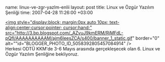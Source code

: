 name: linux-ve-zgr-yazlm-enlii
layout: post
title: Linux ve Özgür Yazılım Şenliği
time: 2007-04-28 11:26:00 +03:00

<a href="http://senlik.linux.org.tr/2007/"><img style="display:block; margin:0px auto 10px; text-align:center;cursor:pointer; cursor:hand;" src="http://3.bp.blogspot.com/_AZvuJ9kmERM/RjMFdL-pQfI/AAAAAAAAAAM/ajm6leesZCA/s400/banner_1_static.gif" border="0" alt=""id="BLOGGER_PHOTO_ID_5058392805457084914" /></a><br />Herkesi ODTÜ KKM'de 3-6 Mayıs arasında gerçekleşecek olan 6. Linux ve Özgür Yazılım Şenliğine bekliyoruz.

